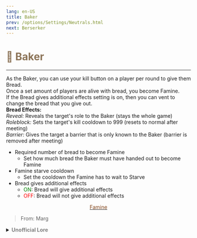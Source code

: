 ```yaml
---
lang: en-US
title: Baker
prev: /options/Settings/Neutrals.html
next: Berserker
---
```


# <font color=#8c7458>🍞 <b>Baker</b></font> <Badge text="Apocalypse" type="tip" vertical="middle"/>
---

As the Baker, you can use your kill button on a player per round to give them Bread.<br>
Once a set amount of players are alive with bread, you become Famine.<br>
If the Bread gives additional effects setting is on, then you can vent to change the bread that you give out.<br>
<b>Bread Effects:</b><br>
<i>Reveal:</i> Reveals the target's role to the Baker (stays the whole game)<br>
<i>Roleblock:</i> Sets the target's kill cooldown to 999 (resets to normal after meeting)<br>
<i>Barrier:</i> Gives the target a barrier that is only known to the Baker (barrier is removed after meeting)

* Required number of bread to become Famine
  * Set how much bread the Baker must have handed out to become Famine
* Famine starve cooldown
  * Set the cooldown the Famine has to wait to Starve
* Bread gives additional effects
  * <font color=green>ON</font>: Bread will give additional effects
  * <font color=red>OFF</font>: Bread will not give additional effects

<center>

[<font color="#83461c">Famine</font>](./Famine.html)
</center>

> From: Marg

<details>
<summary><b><font color=gray>Unofficial Lore</font></b></summary>

In the forgotten annals of time, the Baker was not always an agent of chaos. Legends speak of a humble artisan, a wandering spirit whose bread once brought hope and sustenance to those on the brink of despair. However, this pure-hearted soul was corrupted by the whispers of the Apocalypse - a malevolent force intent on unraveling the fabric of life. The Baker’s gift, once a symbol of life, became a tool of dread.

(1) The Gift of Bread

The Baker’s bread is no ordinary creation. Each loaf is imbued with a fragment of the Apocalypse’s will, turning sustenance into a means of control. By offering bread to others, the Baker sows the seeds of chaos, their recipients unknowingly marked by doom.

(2) Bread may nourish, but in the Baker’s hands, it carries sinister effects

Revelation: A mystical mark reveals the target's essence to the Baker, binding their soul in an unseen contract. Suppression: A cursed crust that drains the target's will, rendering them powerless for a time. Barrier: A deceptive gift of protection that only the Baker knows how to wield, a shield that vanishes after a pivotal moment. Only by balancing stealth and strategy can the Baker achieve their true purpose: the heralding of Famine ?

(3) The Path to Famine

The Baker is but a harbinger, a precursor to something far darker: Famine, one of the Four Riders of the Apocalypse. For every loaf handed out, for every soul ensnared by bread’s cursed touch, the Baker becomes closer to their transformation. When enough have succumbed, the Baker ascends into Famine - a harrowing figure of starvation and decay.

Will the Baker’s victims rise against them in time, or will the world crumble beneath the shadow of Famine? The answer lies in the hands of the crewmates—where every loaf is a choice, and every choice becomes closer to oblivion.

> Submitted by: cool_bean02
</details>